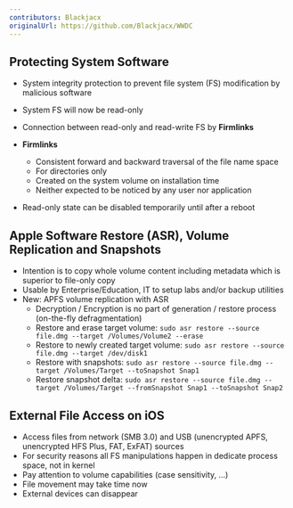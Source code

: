 ```yaml
---
contributors: Blackjacx
originalUrl: https://github.com/Blackjacx/WWDC
---
```



## Protecting System Software

- System integrity protection to prevent file system (FS) modification by malicious software
- System FS will now be read-only
- Connection between read-only and read-write FS by **Firmlinks**
- **Firmlinks**
  - Consistent forward and backward traversal of the file name space
  - For directories only
  - Created on the system volume on installation time
  - Neither expected to be noticed by any user nor application

- Read-only state can be disabled temporarily until after a reboot

## Apple Software Restore (ASR), Volume Replication and Snapshots

- Intention is to copy whole volume content including metadata which is superior to file-only copy
- Usable by Enterprise/Education, IT to setup labs and/or backup utilities
- New: APFS volume replication with ASR
  - Decryption / Encryption is no part of generation / restore process (on-the-fly defragmentation)
  - Restore and erase target volume: `sudo asr restore --source file.dmg --target /Volumes/Volume2 --erase`
  - Restore to newly created target volume: `sudo asr restore --source file.dmg --target /dev/disk1`
  - Restore with snapshots: `sudo asr restore --source file.dmg --target /Volumes/Target --toSnapshot Snap1`
  - Restore snapshot delta: `sudo asr restore --source file.dmg --target /Volumes/Target --fromSnapshot Snap1 --toSnapshot Snap2`

## External File Access on iOS

- Access files from network (SMB 3.0) and USB (unencrypted APFS, unencrypted HFS Plus, FAT, ExFAT) sources
- For security reasons all FS manipulations happen in dedicate process space, not in kernel
- Pay attention to volume capabilities (case sensitivity, ...)
- File movement may take time now
- External devices can disappear
